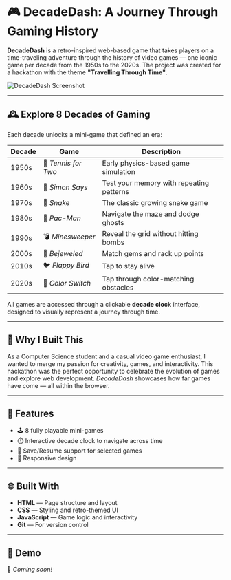 # 🎮 DecadeDash: A Journey Through Gaming History

**DecadeDash** is a retro-inspired web-based game that takes players on a time-traveling adventure through the history of video games — one iconic game per decade from the 1950s to the 2020s. The project was created for a hackathon with the theme **"Travelling Through Time"**.

![DecadeDash Screenshot](./assets/decade-dash-ui.png)

---

## 🕰️ Explore 8 Decades of Gaming

Each decade unlocks a mini-game that defined an era:

| Decade | Game             | Description                              |
|--------|------------------|------------------------------------------|
| 1950s  | 🎾 *Tennis for Two*  | Early physics-based game simulation      |
| 1960s  | 🧠 *Simon Says*       | Test your memory with repeating patterns |
| 1970s  | 🐍 *Snake*            | The classic growing snake game          |
| 1980s  | 👻 *Pac-Man*          | Navigate the maze and dodge ghosts      |
| 1990s  | 💣 *Minesweeper*      | Reveal the grid without hitting bombs   |
| 2000s  | 💎 *Bejeweled*        | Match gems and rack up points           |
| 2010s  | 🐦 *Flappy Bird*      | Tap to stay alive                       |
| 2020s  | 🎨 *Color Switch*     | Tap through color-matching obstacles    |

All games are accessed through a clickable **decade clock** interface, designed to visually represent a journey through time.

---

## 🧠 Why I Built This

As a Computer Science student and a casual video game enthusiast, I wanted to merge my passion for creativity, games, and interactivity. This hackathon was the perfect opportunity to celebrate the evolution of games and explore web development. *DecadeDash* showcases how far games have come — all within the browser.

---

## 🚀 Features

- 🕹️ 8 fully playable mini-games  
- ⏱️ Interactive decade clock to navigate across time  
- 💾 Save/Resume support for selected games  
- 📱 Responsive design 

---

## 🌐 Built With

- **HTML** — Page structure and layout  
- **CSS** — Styling and retro-themed UI  
- **JavaScript** — Game logic and interactivity  
- **Git** — For version control

---

## 📸 Demo

🎥 *Coming soon!*  
